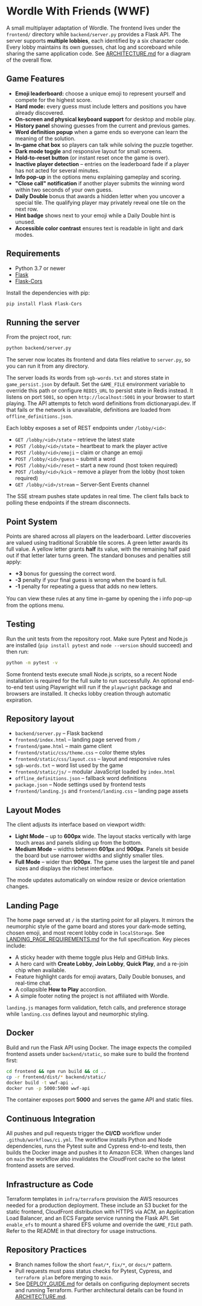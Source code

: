 # Wordle With Friends (WWF)

A small multiplayer adaptation of Wordle. The frontend lives under the
`frontend/` directory while `backend/server.py` provides a Flask API. The
server supports **multiple lobbies**, each identified by a six character code.
Every lobby maintains its own guesses, chat log and scoreboard while sharing
the same application code. See [ARCHITECTURE.md](ARCHITECTURE.md) for a diagram
of the overall flow.

## Game Features

- **Emoji leaderboard:** choose a unique emoji to represent yourself and compete for the
  highest score.
- **Hard mode:** every guess must include letters and positions you have already
  discovered.
- **On‑screen and physical keyboard support** for desktop and mobile play.
- **History panel** showing guesses from the current and previous games.
- **Word definition popup** when a game ends so everyone can learn the meaning of the
  solution.
- **In-game chat box** so players can talk while solving the puzzle together.
- **Dark mode toggle** and responsive layout for small screens.
- **Hold‑to‑reset button** (or instant reset once the game is over).
- **Inactive player detection** – entries on the leaderboard fade if a player has not
  acted for several minutes.
- **Info pop‑up** in the options menu explaining gameplay and scoring.
- **"Close call" notification** if another player submits the winning word within
  two seconds of your own guess.
- **Daily Double** bonus that awards a hidden letter when you uncover a special tile.
  The qualifying player may privately reveal one tile on the next row.
- **Hint badge** shows next to your emoji while a Daily Double hint is unused.
- **Accessible color contrast** ensures text is readable in light and dark modes.

## Requirements

- Python 3.7 or newer
- [Flask](https://flask.palletsprojects.com/)
- [Flask-Cors](https://flask-cors.readthedocs.io/)

Install the dependencies with pip:

```bash
pip install Flask Flask-Cors
```

## Running the server

From the project root, run:

```bash
python backend/server.py
```

The server now locates its frontend and data files relative to `server.py`,
so you can run it from any directory.

The server loads its words from `sgb-words.txt` and stores state in
`game_persist.json` by default. Set the `GAME_FILE` environment variable to
override this path or configure `REDIS_URL` to persist state in Redis instead.
It listens on port `5001`, so open
`http://localhost:5001` in your browser to start playing.
The API attempts to fetch word definitions from dictionaryapi.dev. If that fails
or the network is unavailable, definitions are loaded from
`offline_definitions.json`.

Each lobby exposes a set of REST endpoints under `/lobby/<id>`:

- `GET /lobby/<id>/state` – retrieve the latest state
- `POST /lobby/<id>/state` – heartbeat to mark the player active
- `POST /lobby/<id>/emoji` – claim or change an emoji
- `POST /lobby/<id>/guess` – submit a word
- `POST /lobby/<id>/reset` – start a new round (host token required)
- `POST /lobby/<id>/kick` – remove a player from the lobby (host token required)
- `GET /lobby/<id>/stream` – Server‑Sent Events channel

The SSE stream pushes state updates in real time. The client falls back to
polling these endpoints if the stream disconnects.

## Point System

Points are shared across all players on the leaderboard. Letter discoveries are
valued using traditional Scrabble tile scores. A green letter awards its full
value. A yellow letter grants **half** its value, with the remaining half paid
out if that letter later turns green. The standard bonuses and penalties still
apply:

- **+3** bonus for guessing the correct word.
- **-3** penalty if your final guess is wrong when the board is full.
- **-1** penalty for repeating a guess that adds no new letters.

You can view these rules at any time in-game by opening the ℹ️ info pop-up from
the options menu.

## Testing

Run the unit tests from the repository root. Make sure Pytest and Node.js are
installed (`pip install pytest` and `node --version` should succeed) and then
run:

```bash
python -m pytest -v
```
Some frontend tests execute small Node.js scripts, so a recent Node installation
is required for the full suite to run successfully.
An optional end-to-end test using Playwright will run if the `playwright`
package and browsers are installed. It checks lobby creation through automatic
expiration.

## Repository layout

- `backend/server.py` – Flask backend
- `frontend/index.html` – landing page served from `/`
- `frontend/game.html` – main game client
- `frontend/static/css/theme.css` – color theme styles
- `frontend/static/css/layout.css` – layout and responsive rules
- `sgb-words.txt` – word list used by the game
- `frontend/static/js/` – modular JavaScript loaded by `index.html`
- `offline_definitions.json` – fallback word definitions
- `package.json` – Node settings used by frontend tests
- `frontend/landing.js` and `frontend/landing.css` – landing page assets

## Layout Modes

The client adjusts its interface based on viewport width:

- **Light Mode** – up to **600px** wide. The layout stacks vertically with large touch areas and panels sliding up from the bottom.
- **Medium Mode** – widths between **601px** and **900px**. Panels sit beside the board but use narrower widths and slightly smaller tiles.
- **Full Mode** – wider than **900px**. The game uses the largest tile and panel sizes and displays the richest interface.

The mode updates automatically on window resize or device orientation changes.


## Landing Page

The home page served at `/` is the starting point for all players. It mirrors the neumorphic style of the game board and stores your dark-mode setting, chosen emoji, and most recent lobby code in `localStorage`. See [LANDING_PAGE_REQUIREMENTS.md](LANDING_PAGE_REQUIREMENTS.md) for the full specification. Key pieces include:

- A sticky header with theme toggle plus Help and GitHub links.
- A hero card with **Create Lobby**, **Join Lobby**, **Quick Play**, and a re-join chip when available.
- Feature highlight cards for emoji avatars, Daily Double bonuses, and real-time chat.
- A collapsible **How to Play** accordion.
- A simple footer noting the project is not affiliated with Wordle.

`landing.js` manages form validation, fetch calls, and preference storage while `landing.css` defines layout and neumorphic styling.


## Docker

Build and run the Flask API using Docker. The image expects the compiled
frontend assets under `backend/static`, so make sure to build the frontend
first:

```bash
cd frontend && npm run build && cd ..
cp -r frontend/dist/* backend/static/
docker build -t wwf-api .
docker run -p 5000:5000 wwf-api
```

The container exposes port **5000** and serves the game API and static files.

## Continuous Integration

All pushes and pull requests trigger the **CI/CD** workflow under
`.github/workflows/ci.yml`. The workflow installs Python and Node dependencies,
runs the Pytest suite and Cypress end-to-end tests, then builds the Docker image
and pushes it to Amazon ECR. When changes land on `main` the workflow also
invalidates the CloudFront cache so the latest frontend assets are served.

## Infrastructure as Code

Terraform templates in `infra/terraform` provision the AWS resources needed for
a production deployment. These include an S3 bucket for the static frontend,
CloudFront distribution with HTTPS via ACM, an Application Load Balancer, and an
ECS Fargate service running the Flask API. Set `enable_efs` to mount a shared
EFS volume and override the `GAME_FILE` path. Refer to the README in that
directory for usage instructions.

## Repository Practices

- Branch names follow the short `feat/*`, `fix/*`, or `docs/*` pattern.
- Pull requests must pass status checks for Pytest, Cypress, and `terraform plan` before merging to `main`.
- See [DEPLOY_GUIDE.md](DEPLOY_GUIDE.md) for details on configuring deployment secrets and running Terraform. Further architectural details can be found in [ARCHITECTURE.md](ARCHITECTURE.md).

